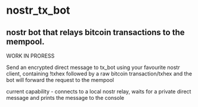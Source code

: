 # nostr_tx_bot

## nostr bot that relays bitcoin transactions to the mempool. 

WORK IN PRORESS 

Send an encrypted direct message to tx_bot using your favourite nostr client, containing !txhex followed by a raw bitcoin transaction/txhex and the bot will forward the request to the mempool

current capability - connects to a local nostr relay, waits for a private direct message and prints the message to the console 




